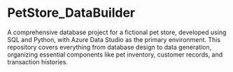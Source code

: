 # PetStore_DataBuilder

A comprehensive database project for a fictional pet store, developed using SQL and Python, with Azure Data Studio as the primary environment. This repository covers everything from database design to data generation, organizing essential components like pet inventory, customer records, and transaction histories.
